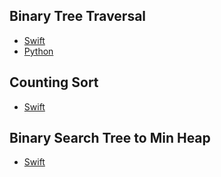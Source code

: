 ## Binary Tree Traversal
- [Swift](https://github.com/lukabratos/algorithms/blob/master/binary_tree_traversal.swift)
- [Python](https://github.com/lukabratos/algorithms/blob/master/binary_tree_traversal.py)

## Counting Sort
- [Swift](https://github.com/lukabratos/algorithms/blob/master/counting_sort.swift)

## Binary Search Tree to Min Heap
- [Swift](https://github.com/lukabratos/algorithms/blob/master/bst_to_min_heap.swift)
